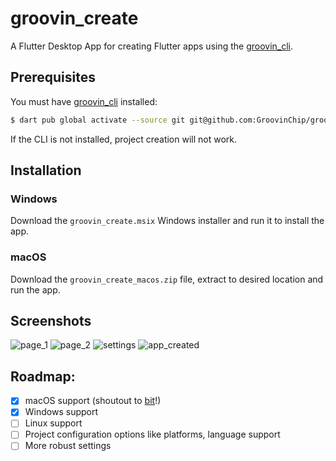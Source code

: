 # groovin_create

A Flutter Desktop App for creating Flutter apps using the [groovin_cli](https://github.com/GroovinChip/groovin_create).

## Prerequisites
You must have [groovin_cli](https://github.com/GroovinChip/groovin_create) installed:
```sh
$ dart pub global activate --source git git@github.com:GroovinChip/groovin_cli.git
```
If the CLI is not installed, project creation will not work.

## Installation
### Windows
Download the `groovin_create.msix` Windows installer and run it to install the app.
### macOS
Download the `groovin_create_macos.zip` file, extract to desired location and run the app.

## Screenshots
![page_1](https://imgur.com/bPSJ5LD.png)
![page_2](https://imgur.com/4ooVF7I.png)
![settings](https://imgur.com/OkdXMs8.png)
![app_created](https://imgur.com/4FS325Z.png)

## Roadmap:
- [X] macOS support (shoutout to [bit](https://github.com/bitsdojo)!)
- [X] Windows support
- [ ] Linux support
- [ ] Project configuration options like platforms, language support
- [ ] More robust settings
